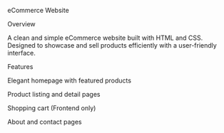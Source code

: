 eCommerce Website

Overview

A clean and simple eCommerce website built with HTML and CSS. Designed to showcase and sell products efficiently with a user-friendly interface.

Features

Elegant homepage with featured products

Product listing and detail pages

Shopping cart (Frontend only)

About and contact pages
